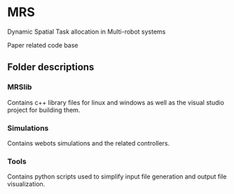 # MRS
Dynamic Spatial Task allocation in Multi-robot systems

Paper related code base

## Folder descriptions
### MRSlib
Contains c++ library files for linux and windows as well as the visual studio project for building them.
### Simulations
Contains webots simulations and the related controllers.
### Tools
Contains python scripts used to simplify input file generation and output file visualization.
